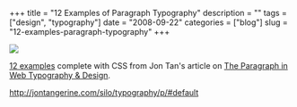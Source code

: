 +++
title = "12 Examples of Paragraph Typography"
description = ""
tags = ["design", "typography"]
date = "2008-09-22"
categories = ["blog"]
slug = "12-examples-paragraph-typography"
+++



  <div class="notebook-screenshot"><a href="http://jontangerine.com/silo/typography/p/#default"><img src="/media/bluga/wt48d7c91cdf784_0.jpg"/></a></div><p><a href="http://jontangerine.com/silo/typography/p/">12 examples</a> complete with CSS from Jon Tan's article on <a href="http://jontangerine.com/log/2008/06/the-paragraph-in-web-typography-and-design">The Paragraph in Web Typography &amp; Design</a>.</p>
    
  <a href="http://jontangerine.com/silo/typography/p/#default">http://jontangerine.com/silo/typography/p/#default</a>
